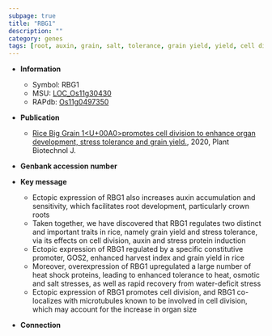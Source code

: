 ```yaml
---
subpage: true
title: "RBG1"
description: ""
category: genes
tags: [root, auxin, grain, salt, tolerance, grain yield, yield, cell division, root development, salt stress, stress, crown, crown root, organ size, stress tolerance]
---
```


* **Information**  
    + Symbol: RBG1  
    + MSU: [LOC_Os11g30430](http://rice.plantbiology.msu.edu/cgi-bin/ORF_infopage.cgi?orf=LOC_Os11g30430)  
    + RAPdb: [Os11g0497350](http://rapdb.dna.affrc.go.jp/viewer/gbrowse_details/irgsp1?name=Os11g0497350)  

* **Publication**  
    + [Rice Big Grain 1<U+00A0>promotes cell division to enhance organ development, stress tolerance and grain yield.](http://www.ncbi.nlm.nih.gov/pubmed?term=Rice+Big+Grain+1<U+00A0>promotes+cell+division+to+enhance+organ+development,+stress+tolerance+and+grain+yield.%5BTitle%5D), 2020, Plant Biotechnol J.

* **Genbank accession number**  

* **Key message**  
    + Ectopic expression of RBG1 also increases auxin accumulation and sensitivity, which facilitates root development, particularly crown roots
    + Taken together, we have discovered that RBG1 regulates two distinct and important traits in rice, namely grain yield and stress tolerance, via its effects on cell division, auxin and stress protein induction
    + Ectopic expression of RBG1 regulated by a specific constitutive promoter, GOS2, enhanced harvest index and grain yield in rice
    + Moreover, overexpression of RBG1 upregulated a large number of heat shock proteins, leading to enhanced tolerance to heat, osmotic and salt stresses, as well as rapid recovery from water-deficit stress
    + Ectopic expression of RBG1 promotes cell division, and RBG1 co-localizes with microtubules known to be involved in cell division, which may account for the increase in organ size

* **Connection**  



